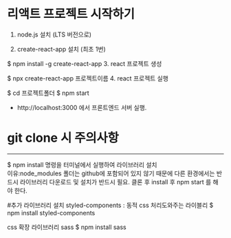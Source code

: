 # 리액트 프로젝트 시작하기

1. node.js 설치 (LTS 버전으로)

2. create-react-app 설치 (최초 1번)

$ npm install -g create-react-app 3. react 프로젝트 생성

$ npx create-react-app 프로젝트이름 4. react 프로젝트 실행

$ cd 프로젝트폴더
$ npm start

- http://localhost:3000 에서 프론트엔드 서버 실행.

# git clone 시 주의사항

---

$ npm install
명령을 터미널에서 실행하여 라이브러리 설치
<br>
이유:node_modules 폴더는 github에 포함되어 있지 않기 때문에
다른 환경에서는 반드시 라이브러리 다운로드 및 설치가 반드시 필요.
클론 후 install 후 npm start 를 해야 한다.

#추가 라이브러리 설치
styled-components : 동적 css 처리도와주는 라이블리
$ npm install styled-components

css 확장 라이브러리 sass
$ npm install sass
